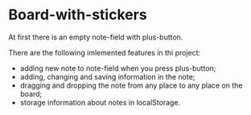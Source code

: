 # Board-with-stickers

At first there is an empty note-field with plus-button.

There are the following imlemented features in thi project:
- adding new note to note-field when you press plus-button;
- adding, changing and saving information in the note;
- dragging and dropping the note from any place to any place on the board;
- storage information about notes in localStorage.
